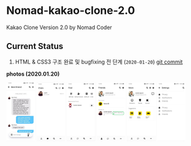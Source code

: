 # Nomad-kakao-clone-2.0

Kakao Clone Version 2.0 by Nomad Coder

## Current Status

1. HTML & CSS3 구조 완료 및 bugfixing 전 단계 (`2020-01-20`)
   [git commit](https://github.com/sokhyg9016/Nomad-kakao-clone-2.0/commit/4f4e244fd3ec278cac8664f6d2ee2beaa27e976e)

**photos (2020.01.20)**

<img src="/Screenshots/2.15/chat.JPG" width="15%"></img>
<img src="/Screenshots/2.15/chats.JPG" width="15%"></img>
<img src="/Screenshots/2.15/find.JPG" width="15%"></img>
<img src="/Screenshots/2.15/friends.JPG" width="15%"></img>
<img src="/Screenshots/2.15/more.JPG" width="15%"></img>
<img src="/Screenshots/2.15/settings.JPG" width="15%"></img>
